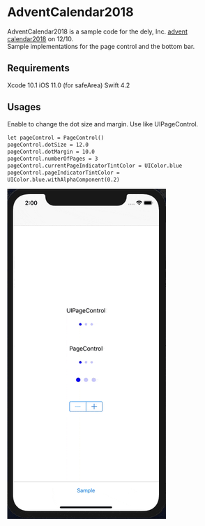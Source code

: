 AdventCalendar2018
=====

AdventCalendar2018 is a sample code for the dely, Inc. [advent calendar2018](https://adventar.org/calendars/3535) on 12/10.  
Sample implementations for the page control and the bottom bar.

## Requirements
Xcode 10.1
iOS 11.0 (for safeArea)
Swift 4.2

## Usages
Enable to change the dot size and margin.
Use like UIPageControl.
```
let pageControl = PageControl()
pageControl.dotSize = 12.0
pageControl.dotMargin = 10.0
pageControl.numberOfPages = 3
pageControl.currentPageIndicatorTintColor = UIColor.blue
pageControl.pageIndicatorTintColor = UIColor.blue.withAlphaComponent(0.2)
```

![sample](./sample/sample.gif)
